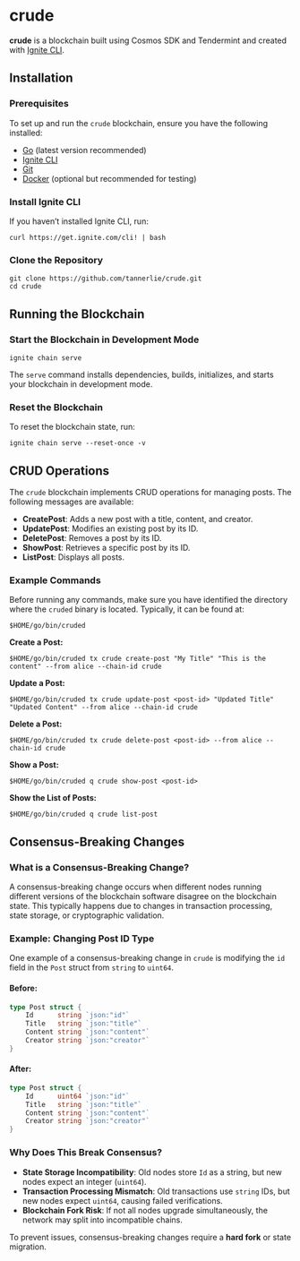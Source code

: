 # crude

**crude** is a blockchain built using Cosmos SDK and Tendermint and created with [Ignite CLI](https://ignite.com/cli).

## Installation

### Prerequisites
To set up and run the `crude` blockchain, ensure you have the following installed:

- [Go](https://go.dev/doc/install) (latest version recommended)
- [Ignite CLI](https://ignite.com/cli)
- [Git](https://git-scm.com/downloads)
- [Docker](https://www.docker.com/get-started) (optional but recommended for testing)

### Install Ignite CLI
If you haven’t installed Ignite CLI, run:
```
curl https://get.ignite.com/cli! | bash
```

### Clone the Repository
```
git clone https://github.com/tannerlie/crude.git
cd crude
```

## Running the Blockchain

### Start the Blockchain in Development Mode
```
ignite chain serve
```

The `serve` command installs dependencies, builds, initializes, and starts your blockchain in development mode.

### Reset the Blockchain
To reset the blockchain state, run:
```
ignite chain serve --reset-once -v
```

## CRUD Operations
The `crude` blockchain implements CRUD operations for managing posts. The following messages are available:

- **CreatePost**: Adds a new post with a title, content, and creator.
- **UpdatePost**: Modifies an existing post by its ID.
- **DeletePost**: Removes a post by its ID.
- **ShowPost**: Retrieves a specific post by its ID.
- **ListPost**: Displays all posts.

### Example Commands

Before running any commands, make sure you have identified the directory where the `cruded` binary is located. Typically, it can be found at:
```
$HOME/go/bin/cruded
```

**Create a Post:**
```
$HOME/go/bin/cruded tx crude create-post "My Title" "This is the content" --from alice --chain-id crude
```

**Update a Post:**
```
$HOME/go/bin/cruded tx crude update-post <post-id> "Updated Title" "Updated Content" --from alice --chain-id crude
```

**Delete a Post:**
```
$HOME/go/bin/cruded tx crude delete-post <post-id> --from alice --chain-id crude
```

**Show a Post:**
```
$HOME/go/bin/cruded q crude show-post <post-id>
```

**Show the List of Posts:**
```
$HOME/go/bin/cruded q crude list-post
```

## Consensus-Breaking Changes
### What is a Consensus-Breaking Change?
A consensus-breaking change occurs when different nodes running different versions of the blockchain software disagree on the blockchain state. This typically happens due to changes in transaction processing, state storage, or cryptographic validation.

### Example: Changing Post ID Type
One example of a consensus-breaking change in `crude` is modifying the `id` field in the `Post` struct from `string` to `uint64`.

#### Before:
```go
type Post struct {
    Id      string `json:"id"`
    Title   string `json:"title"`
    Content string `json:"content"`
    Creator string `json:"creator"`
}
```

#### After:
```go
type Post struct {
    Id      uint64 `json:"id"`
    Title   string `json:"title"`
    Content string `json:"content"`
    Creator string `json:"creator"`
}
```

### Why Does This Break Consensus?
- **State Storage Incompatibility**: Old nodes store `Id` as a string, but new nodes expect an integer (`uint64`).
- **Transaction Processing Mismatch**: Old transactions use `string` IDs, but new nodes expect `uint64`, causing failed verifications.
- **Blockchain Fork Risk**: If not all nodes upgrade simultaneously, the network may split into incompatible chains.

To prevent issues, consensus-breaking changes require a **hard fork** or state migration.

